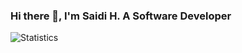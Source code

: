 ### Hi there 👋, I'm Saidi H. A Software Developer

![Statistics](https://github-readme-stats.vercel.app/api?username=saidmtanzania&show_icons=true&theme=blueberry&count_private=true&hide_rank=false)

